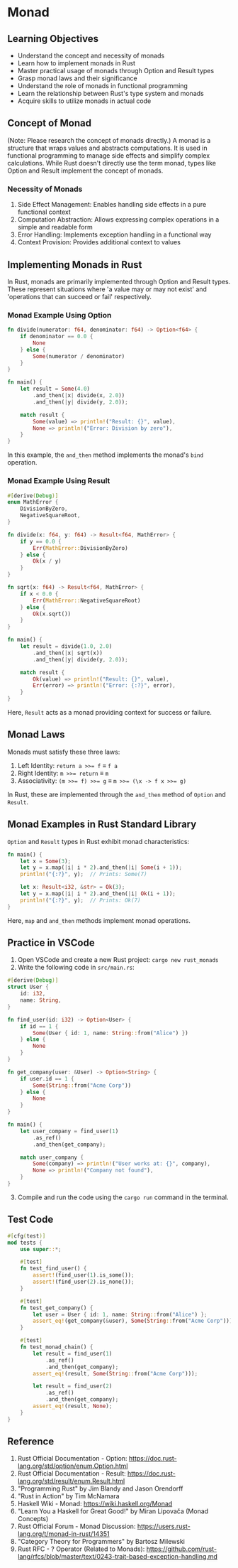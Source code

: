 # Monad

## Learning Objectives
- Understand the concept and necessity of monads
- Learn how to implement monads in Rust
- Master practical usage of monads through Option and Result types
- Grasp monad laws and their significance
- Understand the role of monads in functional programming
- Learn the relationship between Rust's type system and monads
- Acquire skills to utilize monads in actual code

## Concept of Monad
(Note: Please research the concept of monads directly.)
A monad is a structure that wraps values and abstracts computations. It is used in functional programming to manage side effects and simplify complex calculations. While Rust doesn't directly use the term monad, types like Option and Result implement the concept of monads.

### Necessity of Monads

1. Side Effect Management: Enables handling side effects in a pure functional context
2. Computation Abstraction: Allows expressing complex operations in a simple and readable form
3. Error Handling: Implements exception handling in a functional way
4. Context Provision: Provides additional context to values

## Implementing Monads in Rust

In Rust, monads are primarily implemented through Option and Result types. These represent situations where 'a value may or may not exist' and 'operations that can succeed or fail' respectively.

### Monad Example Using Option

```rust
fn divide(numerator: f64, denominator: f64) -> Option<f64> {
    if denominator == 0.0 {
        None
    } else {
        Some(numerator / denominator)
    }
}

fn main() {
    let result = Some(4.0)
        .and_then(|x| divide(x, 2.0))
        .and_then(|y| divide(y, 2.0));

    match result {
        Some(value) => println!("Result: {}", value),
        None => println!("Error: Division by zero"),
    }
}
```

In this example, the `and_then` method implements the monad's `bind` operation.

### Monad Example Using Result

```rust
#[derive(Debug)]
enum MathError {
    DivisionByZero,
    NegativeSquareRoot,
}

fn divide(x: f64, y: f64) -> Result<f64, MathError> {
    if y == 0.0 {
        Err(MathError::DivisionByZero)
    } else {
        Ok(x / y)
    }
}

fn sqrt(x: f64) -> Result<f64, MathError> {
    if x < 0.0 {
        Err(MathError::NegativeSquareRoot)
    } else {
        Ok(x.sqrt())
    }
}

fn main() {
    let result = divide(1.0, 2.0)
        .and_then(|x| sqrt(x))
        .and_then(|y| divide(y, 2.0));

    match result {
        Ok(value) => println!("Result: {}", value),
        Err(error) => println!("Error: {:?}", error),
    }
}
```

Here, `Result` acts as a monad providing context for success or failure.

## Monad Laws

Monads must satisfy these three laws:

1. Left Identity: `return a >>= f` ≡ `f a`
2. Right Identity: `m >>= return` ≡ `m`
3. Associativity: `(m >>= f) >>= g` ≡ `m >>= (\x -> f x >>= g)`

In Rust, these are implemented through the `and_then` method of `Option` and `Result`.

## Monad Examples in Rust Standard Library

`Option` and `Result` types in Rust exhibit monad characteristics:

```rust
fn main() {
    let x = Some(3);
    let y = x.map(|i| i * 2).and_then(|i| Some(i + 1));
    println!("{:?}", y);  // Prints: Some(7)

    let x: Result<i32, &str> = Ok(3);
    let y = x.map(|i| i * 2).and_then(|i| Ok(i + 1));
    println!("{:?}", y);  // Prints: Ok(7)
}
```

Here, `map` and `and_then` methods implement monad operations.

## Practice in VSCode

1. Open VSCode and create a new Rust project: `cargo new rust_monads`
2. Write the following code in `src/main.rs`:

```rust
#[derive(Debug)]
struct User {
    id: i32,
    name: String,
}

fn find_user(id: i32) -> Option<User> {
    if id == 1 {
        Some(User { id: 1, name: String::from("Alice") })
    } else {
        None
    }
}

fn get_company(user: &User) -> Option<String> {
    if user.id == 1 {
        Some(String::from("Acme Corp"))
    } else {
        None
    }
}

fn main() {
    let user_company = find_user(1)
        .as_ref()
        .and_then(get_company);

    match user_company {
        Some(company) => println!("User works at: {}", company),
        None => println!("Company not found"),
    }
}
```

3. Compile and run the code using the `cargo run` command in the terminal.

## Test Code

```rust
#[cfg(test)]
mod tests {
    use super::*;

    #[test]
    fn test_find_user() {
        assert!(find_user(1).is_some());
        assert!(find_user(2).is_none());
    }

    #[test]
    fn test_get_company() {
        let user = User { id: 1, name: String::from("Alice") };
        assert_eq!(get_company(&user), Some(String::from("Acme Corp")));
    }

    #[test]
    fn test_monad_chain() {
        let result = find_user(1)
            .as_ref()
            .and_then(get_company);
        assert_eq!(result, Some(String::from("Acme Corp")));

        let result = find_user(2)
            .as_ref()
            .and_then(get_company);
        assert_eq!(result, None);
    }
}
```

## Reference

1. Rust Official Documentation - Option: https://doc.rust-lang.org/std/option/enum.Option.html
2. Rust Official Documentation - Result: https://doc.rust-lang.org/std/result/enum.Result.html
3. "Programming Rust" by Jim Blandy and Jason Orendorff
4. "Rust in Action" by Tim McNamara
5. Haskell Wiki - Monad: https://wiki.haskell.org/Monad
6. "Learn You a Haskell for Great Good!" by Miran Lipovača (Monad Concepts)
7. Rust Official Forum - Monad Discussion: https://users.rust-lang.org/t/monad-in-rust/14351
8. "Category Theory for Programmers" by Bartosz Milewski
9. Rust RFC - ? Operator (Related to Monads): https://github.com/rust-lang/rfcs/blob/master/text/0243-trait-based-exception-handling.md